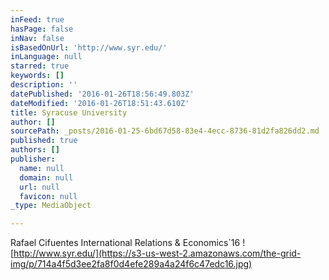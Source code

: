 ```yaml
---
inFeed: true
hasPage: false
inNav: false
isBasedOnUrl: 'http://www.syr.edu/'
inLanguage: null
starred: true
keywords: []
description: ''
datePublished: '2016-01-26T18:56:49.803Z'
dateModified: '2016-01-26T18:51:43.610Z'
title: Syracuse University
author: []
sourcePath: _posts/2016-01-25-6bd67d58-83e4-4ecc-8736-81d2fa826dd2.md
published: true
authors: []
publisher:
  name: null
  domain: null
  url: null
  favicon: null
_type: MediaObject

---
```

Rafael Cifuentes  International Relations & Economics´16
![http://www.syr.edu/](https://s3-us-west-2.amazonaws.com/the-grid-img/p/714a4f5d3ee2fa8f0d4efe289a4a24f6c47edc16.jpg)